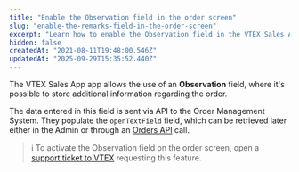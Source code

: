 ```yaml
---
title: "Enable the Observation field in the order screen"
slug: "enable-the-remarks-field-in-the-order-screen"
excerpt: "Learn how to enable the Observation field in the VTEX Sales App order screen to capture additional order information."
hidden: false
createdAt: "2021-08-11T19:48:00.546Z"
updatedAt: "2025-09-29T15:35:52.440Z"
---
```


The VTEX Sales App app allows the use of an **Observation** field, where it's possible to store additional information regarding the order.

The data entered in this field is sent via API to the Order Management System. They populate the `openTextField` field, which can be retrieved later either in the Admin or through an [Orders API](https://developers.vtex.com/docs/api-reference/orders-api#overview) call.

>ℹ️ To activate the Observation field on the order screen, open a [support ticket to VTEX](https://support.vtex.com/hc/en-us/requests) requesting this feature.
